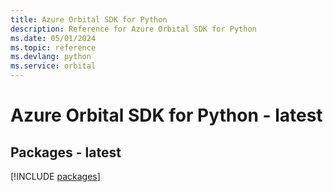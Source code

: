 ```yaml
---
title: Azure Orbital SDK for Python
description: Reference for Azure Orbital SDK for Python
ms.date: 05/01/2024
ms.topic: reference
ms.devlang: python
ms.service: orbital
---
```

# Azure Orbital SDK for Python - latest
## Packages - latest
[!INCLUDE [packages](orbital-index.md)]